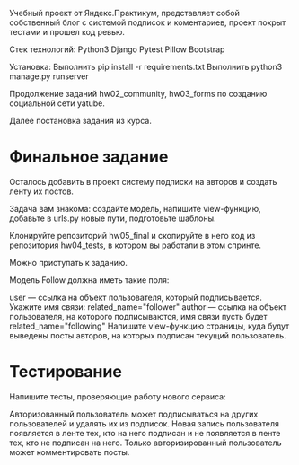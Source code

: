 Учебный проект от Яндекс.Практикум, представляет собой собственный блог с системой подписок и коментариев, проект покрыт тестами и прошел код ревью.

Стек технологий: Python3 Django Pytest Pillow Bootstrap

Установка: Выполнить pip install -r requirements.txt Выполнить python3 manage.py runserver

Продолжение заданий hw02_community, hw03_forms по созданию социальной сети yatube.

Далее постановка задания из курса.



# Финальное задание
Осталось добавить в проект систему подписки на авторов и создать ленту их постов.

Задача вам знакома: создайте модель, напишите view-функцию, добавьте в urls.py новые пути, подготовьте шаблоны.

Клонируйте репозиторий hw05_final и скопируйте в него код из репозитория hw04_tests, в котором вы работали в этом спринте.

Можно приступать к заданию.

Модель Follow должна иметь такие поля:

user — ссылка на объект пользователя, который подписывается. Укажите имя связи: related_name="follower"
author — ссылка на объект пользователя, на которого подписываются, имя связи пусть будет related_name="following"
Напишите view-функцию страницы, куда будут выведены посты авторов, на которых подписан текущий пользователь.

# Тестирование
Напишите тесты, проверяющие работу нового сервиса:

Авторизованный пользователь может подписываться на других пользователей и удалять их из подписок.
Новая запись пользователя появляется в ленте тех, кто на него подписан и не появляется в ленте тех, кто не подписан на него.
Только авторизированный пользователь может комментировать посты.
